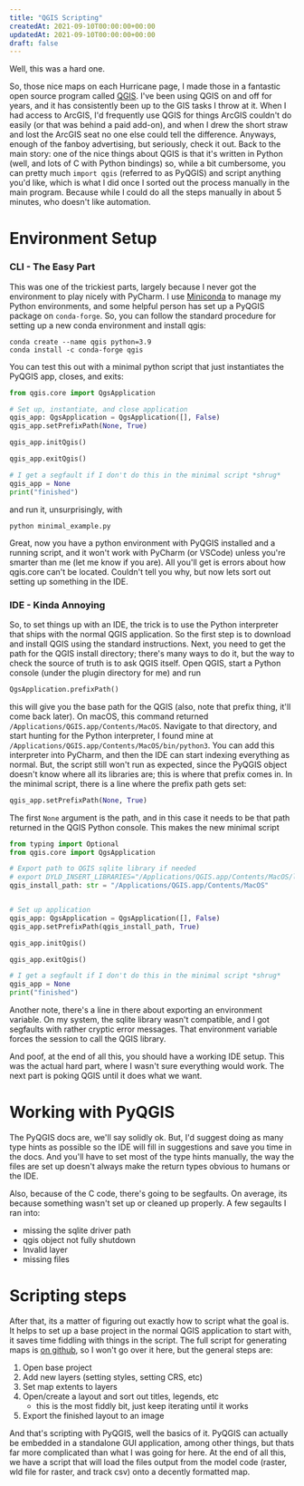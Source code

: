 ```yaml
---
title: "QGIS Scripting"
createdAt: 2021-09-10T00:00:00+00:00
updatedAt: 2021-09-10T00:00:00+00:00
draft: false
---
```


Well, this was a hard one.

So, those nice maps on each Hurricane page, I made those in a fantastic open source program called [QGIS](https://www.qgis.org/en/site/). I've been using QGIS on and off for years, and it has consistently been up to the GIS tasks I throw at it.  When I had access to ArcGIS, I'd frequently use QGIS for things ArcGIS couldn't do easily (or that was behind a paid add-on), and when I drew the short straw and lost the ArcGIS seat no one else could tell the difference.  Anyways, enough of the fanboy advertising, but seriously, check it out.  Back to the main story: one of the nice things about QGIS is that it's written in Python (well, and lots of C with Python bindings) so, while a bit cumbersome, you can pretty much `import qgis` (referred to as PyQGIS) and script anything you'd like, which is what I did once I sorted out the process manually in the main program.  Because while I could do all the steps manually in about 5 minutes, who doesn't like automation.

# Environment Setup
### CLI - The Easy Part
This was one of the trickiest parts, largely because I never got the environment to play nicely with PyCharm.  I use [Miniconda](https://docs.conda.io/en/latest/miniconda.html) to manage my Python environments, and some helpful person has set up a PyQGIS package on `conda-forge`.  So, you can follow the standard procedure for setting up a new conda environment and install qgis:

```shell
conda create --name qgis python=3.9
conda install -c conda-forge qgis
```

You can test this out with a minimal python script that just instantiates the PyQGIS app, closes, and exits:

```python
from qgis.core import QgsApplication

# Set up, instantiate, and close application
qgis_app: QgsApplication = QgsApplication([], False)
qgis_app.setPrefixPath(None, True)

qgis_app.initQgis()

qgis_app.exitQgis()

# I get a segfault if I don't do this in the minimal script *shrug*
qgis_app = None
print("finished")
```

and run it, unsurprisingly, with

```shell
python minimal_example.py
```

Great, now you have a python environment with PyQGIS installed and a running script, and it won't work with PyCharm (or VSCode) unless you're smarter than me (let me know if you are).  All you'll get is errors about how qgis.core can't be located.  Couldn't tell you why, but now lets sort out setting up something in the IDE.

### IDE - Kinda Annoying
So, to set things up with an IDE, the trick is to use the Python interpreter that ships with the normal QGIS application.  So the first step is to download and install QGIS using the standard instructions.  Next, you need to get the path for the QGIS install directory; there's many ways to do it, but the way to check the source of truth is to ask QGIS itself.  Open QGIS, start a Python console (under the plugin directory for me) and run

```python
QgsApplication.prefixPath()
```

this will give you the base path for the QGIS (also, note that prefix thing, it'll come back later).  On macOS, this command returned `/Applications/QGIS.app/Contents/MacOS`.  Navigate to that directory, and start hunting for the Python interpreter, I found mine at `/Applications/QGIS.app/Contents/MacOS/bin/python3`.  You can add this interpreter into PyCharm, and then the IDE can start indexing everything as normal.  But, the script still won't run as expected, since the PyQGIS object doesn't know where all its libraries are; this is where that prefix comes in.  In the minimal script, there is a line where the prefix path gets set:

```python
qgis_app.setPrefixPath(None, True)
```

The first `None` argument is the path, and in this case it needs to be that path returned in the QGIS Python console.  This makes the new minimal script

```python
from typing import Optional
from qgis.core import QgsApplication

# Export path to QGIS sqlite library if needed
# export DYLD_INSERT_LIBRARIES="/Applications/QGIS.app/Contents/MacOS/lib/libsqlite3.dylib"
qgis_install_path: str = "/Applications/QGIS.app/Contents/MacOS"


# Set up application
qgis_app: QgsApplication = QgsApplication([], False)
qgis_app.setPrefixPath(qgis_install_path, True)

qgis_app.initQgis()

qgis_app.exitQgis()

# I get a segfault if I don't do this in the minimal script *shrug*
qgis_app = None
print("finished")
```

Another note, there's a line in there about exporting an environment variable.  On my system, the sqlite library wasn't compatible, and I got segfaults with rather cryptic error messages.  That environment variable forces the session to call the QGIS library.

And poof, at the end of all this, you should have a working IDE setup.  This was the actual hard part, where I wasn't sure everything would work.  The next part is poking QGIS until it does what we want.

# Working with PyQGIS
The PyQGIS docs are, we'll say solidly ok.  But, I'd suggest doing as many type hints as possible so the IDE will fill in suggestions and save you time in the docs.  And you'll have to set most of the type hints manually, the way the files are set up doesn't always make the return types obvious to humans or the IDE.

Also, because of the C code, there's going to be segfaults.  On average, its because something wasn't set up or cleaned up properly.  A few segaults I ran into:
- missing the sqlite driver path
- qgis object not fully shutdown
- Invalid layer
- missing files

# Scripting steps
After that, its a matter of figuring out exactly how to script what the goal is.  It helps to set up a base project in the normal QGIS application to start with, it saves time fiddling with things in the script.  The full script for generating maps is [on github](https://github.com/cliftbar/godin/blob/main/scripts/qgis_layout_exporter.py), so I won't go over it here, but the general steps are:
1. Open base project
2. Add new layers (setting styles, setting CRS, etc)
3. Set map extents to layers
4. Open/create a layout and sort out titles, legends, etc
    - this is the most fiddly bit, just keep iterating until it works
5. Export the finished layout to an image

And that's scripting with PyQGIS, well the basics of it.  PyQGIS can actually be embedded in a standalone GUI application, among other things, but thats far more complicated than what I was going for here.  At the end of all this, we have a script that will load the files output from the model code (raster, wld file for raster, and track csv) onto a decently formatted map.

